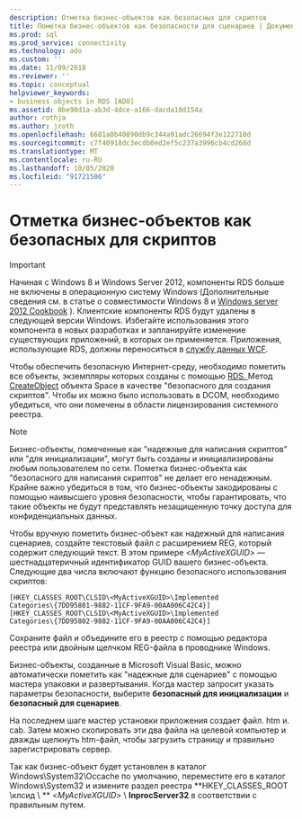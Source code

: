 ```yaml
---
description: Отметка бизнес-объектов как безопасных для скриптов
title: Пометка бизнес-объектов как безопасности для сценариев | Документация Майкрософт
ms.prod: sql
ms.prod_service: connectivity
ms.technology: ado
ms.custom: ''
ms.date: 11/09/2018
ms.reviewer: ''
ms.topic: conceptual
helpviewer_keywords:
- business objects in RDS [ADO]
ms.assetid: 0be98d1a-ab3d-4dce-a166-dacda10d154a
author: rothja
ms.author: jroth
ms.openlocfilehash: 6681a0b40890db9c344a91adc26694f3e122710d
ms.sourcegitcommit: c7f40918dc3ecdb0ed2ef5c237a3996cb4cd268d
ms.translationtype: MT
ms.contentlocale: ru-RU
ms.lasthandoff: 10/05/2020
ms.locfileid: "91721506"
---
```

# <a name="marking-business-objects-as-safe-for-scripting"></a>Отметка бизнес-объектов как безопасных для скриптов
> [!IMPORTANT]
>  Начиная с Windows 8 и Windows Server 2012, компоненты RDS больше не включены в операционную систему Windows (Дополнительные сведения см. в статье о совместимости Windows 8 и [Windows server 2012 Cookbook](https://www.microsoft.com/download/details.aspx?id=27416) ). Клиентские компоненты RDS будут удалены в следующей версии Windows. Избегайте использования этого компонента в новых разработках и запланируйте изменение существующих приложений, в которых он применяется. Приложения, использующие RDS, должны переноситься в [службу данных WCF](/dotnet/framework/wcf/).  
  
 Чтобы обеспечить безопасную Интернет-среду, необходимо пометить все объекты, экземпляры которых созданы с помощью [RDS. ](../../reference/rds-api/dataspace-object-rds.md) Метод [CreateObject](../../reference/rds-api/createobject-method-rds.md) объекта Space в качестве "безопасного для создания скриптов". Чтобы их можно было использовать в DCOM, необходимо убедиться, что они помечены в области лицензирования системного реестра.  
  
> [!NOTE]
>  Бизнес-объекты, помеченные как "надежные для написания скриптов" или "для инициализации", могут быть созданы и инициализированы любым пользователем по сети. Пометка бизнес-объекта как "безопасного для написания скриптов" не делает его ненадежным. Крайне важно убедиться в том, что бизнес-объекты закодированы с помощью наивысшего уровня безопасности, чтобы гарантировать, что такие объекты не будут представлять незащищенную точку доступа для конфиденциальных данных.  
  
 Чтобы вручную пометить бизнес-объект как надежный для написания сценариев, создайте текстовый файл с расширением REG, который содержит следующий текст. В этом примере \<*MyActiveXGUID*> — шестнадцатеричный идентификатор GUID вашего бизнес-объекта. Следующие два числа включают функцию безопасного использования скриптов:  
  
```console
[HKEY_CLASSES_ROOT\CLSID\<MyActiveXGUID>\Implemented   
Categories\{7DD95801-9882-11CF-9FA9-00AA006C42C4}]  
[HKEY_CLASSES_ROOT\CLSID\<MyActiveXGUID>\Implemented   
Categories\{7DD95802-9882-11CF-9FA9-00AA006C42C4}]  
```  
  
 Сохраните файл и объедините его в реестр с помощью редактора реестра или двойным щелчком REG-файла в проводнике Windows.  
  
 Бизнес-объекты, созданные в Microsoft Visual Basic, можно автоматически пометить как "надежные для сценариев" с помощью мастера упаковки и развертывания. Когда мастер запросит указать параметры безопасности, выберите **безопасный для инициализации** и **безопасный для сценариев**.  
  
 На последнем шаге мастер установки приложения создает файл. htm и. cab. Затем можно скопировать эти два файла на целевой компьютер и дважды щелкнуть htm-файл, чтобы загрузить страницу и правильно зарегистрировать сервер.  
  
 Так как бизнес-объект будет установлен в каталог Windows\System32\Occache по умолчанию, переместите его в каталог Windows\System32 и измените раздел реестра **HKEY_CLASSES_ROOT \клсид \\ ** \<*MyActiveXGUID*> \\ **InprocServer32** в соответствии с правильным путем.